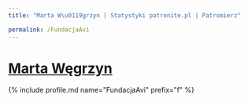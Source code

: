 ```yaml
---
title: "Marta W\u0119grzyn | Statystyki patronite.pl | Patromierz"

permalink: /FundacjaAvi
---
```


# [Marta Węgrzyn](https://patronite.pl/FundacjaAvi)

{% include profile.md name="FundacjaAvi" prefix="f" %}
